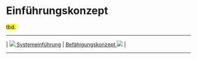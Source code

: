 # Einführungskonzept

<mark>tbd.</mark>

****

| [![](/Daccord/assets/images/backward-solid.svg) Systemeinführung](./) | [Befähigungskonzept ![](/Daccord/assets/images/forward-solid.svg)](<Befähigungskonzept>) |

****